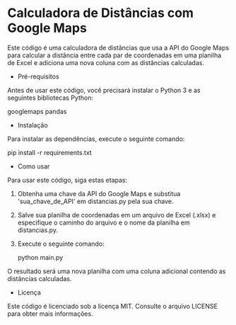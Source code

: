 # Calculadora de Distâncias com Google Maps

Este código é uma calculadora de distâncias que usa a API do Google Maps para calcular a distância entre cada par de coordenadas em uma planilha de Excel e adiciona uma nova coluna com as distâncias calculadas.

* Pré-requisitos

Antes de usar este código, você precisará instalar o Python 3 e as seguintes bibliotecas Python:

googlemaps
pandas

* Instalação

Para instalar as dependências, execute o seguinte comando:

pip install -r requirements.txt

* Como usar

Para usar este código, siga estas etapas:

1. Obtenha uma chave da API do Google Maps e substitua 'sua_chave_de_API' em distancias.py pela sua chave.

2. Salve sua planilha de coordenadas em um arquivo de Excel (.xlsx) e especifique o caminho do arquivo e o nome da planilha em    distancias.py.

3. Execute o seguinte comando:

    python main.py

O resultado será uma nova planilha com uma coluna adicional contendo as distâncias calculadas.

* Licença

Este código é licenciado sob a licença MIT. Consulte o arquivo LICENSE para obter mais informações.
